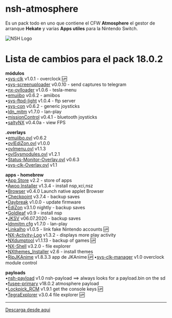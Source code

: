 # nsh-atmosphere
Es un pack todo en uno que contiene el CFW **Atmosphere** el gestor de arranque **Hekate** y varias **Apps utiles** para la Nintendo Switch.

![NSH Logo](https://raw.githubusercontent.com/team-racoon/nsh-atmosphere/master/nsh-logo.png)


# Lista de cambios para el pack 18.0.2

**módulos**  
•[sys-clk](https://github.com/retronx-team/sys-clk/releases) v1.0.1 - overclock 🆙  
•[sys-screenuploader](https://github.com/bakatrouble/sys-screenuploader/releases)  v0.0.10 - send captures to telegram  
•[nx-ovlloader](https://github.com/WerWolv/nx-ovlloader/releases) v1.0.6 - tesla-menu  
•[emuiibo](https://github.com/XorTroll/emuiibo/releases) v0.6.2 - amiibos    
•[sys-ftpd-light](https://github.com/cathery/sys-ftpd-light/releases) v1.0.4 - ftp server   
•[sys-con](https://github.com/cathery/sys-con/releases) v0.6.2 - generic joysticks  
•[ldn_mitm](https://github.com/spacemeowx2/ldn_mitm/releases) v1.7.0 - lan-play   
•[missionControl](https://github.com/ndeadly/MissionControl/releases/) v0.4.1 - bluetooth joysticks   
•[saltyNX](https://github.com/masagrator/SaltyNX/releases) v0.4.0a - view FPS 

**.overlays**  
•[emuiibo.ovl](https://github.com/XorTroll/emuiibo/releases) v0.6.2    
•[ovlEdiZon.ovl](https://github.com/WerWolv/EdiZon/releases) v1.0.0  
•[ovlmenu.ovl](https://github.com/WerWolv/Tesla-Menu/releases) v1.1.3  
•[ovlSysmodules.ovl](https://github.com/WerWolv/ovl-sysmodules/releases) v1.2.1  
•[Status-Monitor-Overlay.ovl](https://github.com/masagrator/Status-Monitor-Overlay/releases) v0.6.3   
•[sys-clk-Overlay.ovl](https://github.com/Sun-Research-University/sys-clk-Overlay/releases) v1.1  

**apps - homebrew**  
•[App Store](https://github.com/vgmoose/hb-appstore/releases) v2.2 - store of apps  
•[Awoo Installer](https://github.com/Huntereb/Awoo-Installer/releases) v1.3.4 - install nsp,xci,nsz   
•[Browser](https://github.com/crc-32/BrowseNX/releases) v0.4.0 Launch native applet Browser  
•[Checkpoint](https://github.com/FlagBrew/Checkpoint/releases) v3.7.4 - backup saves  
•[Daybreak](https://github.com/Atmosphere-NX/Atmosphere/releases) v1.0.0 - update firmware  
•[EdiZon](https://github.com/WerWolv/EdiZon/releases) v3.1.0 nightly - backup saves   
•[Goldleaf](https://github.com/XorTroll/Goldleaf/releases) v0.9 - install nsp     
•[JKSV](https://github.com/J-D-K/JKSV/releases) v06.07.2020 - backup saves  
•[ldnmitm cfg](https://github.com/spacemeowx2/ldn_mitm/releases) v1.7.0 - lan-play    
•[Linkalho](https://github.com/rdmrocha/linkalho/releases) v1.0.5 - link fake Nintendo accounts 🆙  
•[NX-Activity-Log](https://github.com/tallbl0nde/NX-Activity-Log/releases) v1.3.2 - displays more play activity  
•[NXdumptool](https://github.com/DarkMatterCore/nxdumptool/releases) v1.1.13  - backup of games 🆙  
•[NX-Shell](https://github.com/joel16/NX-Shell/releases) v3.2.0 - file explorer   
•[NXthemes_Installer](https://github.com/exelix11/SwitchThemeInjector/releases) v2.6 - install themes   
•[RipJKAnime](https://github.com/darkxex/RipJKNX/releases) v1.8.3.3 app de JKAnime 🆙 
•[sys-clk-manager](https://github.com/retronx-team/sys-clk/releases) v1.0 overclock module control  

**payloads**  
•[nsh-payload](https://github.com/team-racoon/nsh-atmosphere/releases) v1.0 nsh-payload ==> always looks for a payload.bin on the sd  
•[fusee-primary](https://github.com/Atmosphere-NX/Atmosphere/releases) v18.0.2 atmosphere payload  
•[Lockpick_RCM](https://github.com/shchmue/Lockpick_RCM/releases) v1.9.1 get the console keys 🆙  
•[TegraExplorer](https://github.com/suchmememanyskill/TegraExplorer/releases) v3.0.4 file explorer 🆙       


-----------------------------------------------------------------------------
[Descarga desde aqui](https://github.com/team-racoon/nsh-atmosphere/releases)
